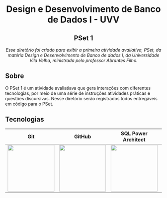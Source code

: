 <h1 align="center">Design e Desenvolvimento de Banco de Dados I - UVV</h1>
<h2 align="center">PSet 1</h2>
<p align="center"><i>Esse diretório foi criado para exibir a primeira atividade avaliativa, PSet, da matéria Design e Desenvolvimento de Banco de dados I, da Universidade Vila Velha, ministrada pelo professor Abrantes Filho.</i></p>

##  Sobre

O PSet 1 é um atividade avaliatiava que gera interações com diferentes tecnologias, por meio de uma série de instruções atividades práticas e questões discursivas. Nesse diretório serão registrados todos entregáveis em código para o PSet.

## Tecnologias 
| Git | GitHub | SQL Power Architect | PostgreSQL | MariaDB | Oracle |
|----------|----------|----------|----------|----------|----------|
|<img src="https://git-scm.com/images/logos/downloads/Git-Icon-1788C.png" width=150px />|<img src="https://github.githubassets.com/images/modules/logos_page/Octocat.png" width=150px /> | <img src="https://ucarecdn.com/c51f4b2a-d92c-4e2a-a775-8b7c06fcf3f1/" width=150px /> |  <img src="https://user-images.githubusercontent.com/110923126/200828468-e0f2c9fb-a522-4755-8d5e-98104cce83f8.png" width=150px /> | <img src="https://upload.wikimedia.org/wikipedia/commons/thumb/c/ca/MariaDB_colour_logo.svg/2560px-MariaDB_colour_logo.svg.png" width=150px /> | <img src="https://user-images.githubusercontent.com/110923126/200832550-cca0f684-cfdf-4e5c-b722-c96f5be5eed9.png" width=150px />



